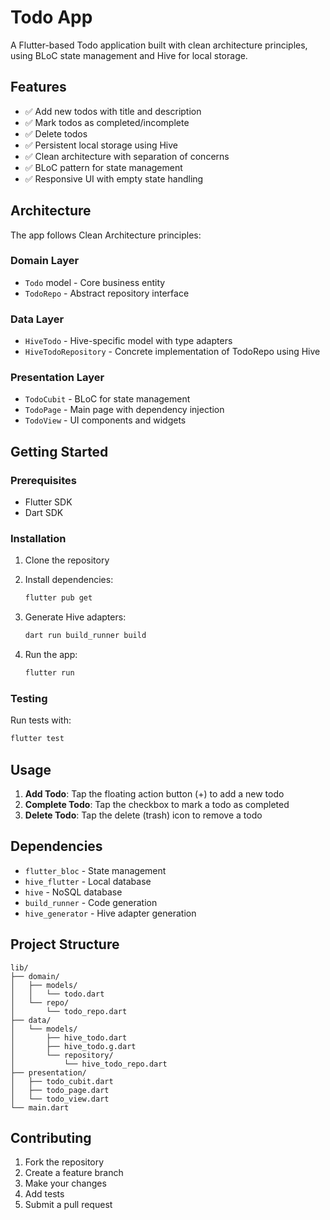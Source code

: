 # Todo App

A Flutter-based Todo application built with clean architecture principles, using BLoC state management and Hive for local storage.

## Features

- ✅ Add new todos with title and description
- ✅ Mark todos as completed/incomplete
- ✅ Delete todos
- ✅ Persistent local storage using Hive
- ✅ Clean architecture with separation of concerns
- ✅ BLoC pattern for state management
- ✅ Responsive UI with empty state handling

## Architecture

The app follows Clean Architecture principles:

### Domain Layer
- `Todo` model - Core business entity
- `TodoRepo` - Abstract repository interface

### Data Layer
- `HiveTodo` - Hive-specific model with type adapters
- `HiveTodoRepository` - Concrete implementation of TodoRepo using Hive

### Presentation Layer
- `TodoCubit` - BLoC for state management
- `TodoPage` - Main page with dependency injection
- `TodoView` - UI components and widgets

## Getting Started

### Prerequisites
- Flutter SDK
- Dart SDK

### Installation

1. Clone the repository
2. Install dependencies:
   ```bash
   flutter pub get
   ```

3. Generate Hive adapters:
   ```bash
   dart run build_runner build
   ```

4. Run the app:
   ```bash
   flutter run
   ```

### Testing

Run tests with:
```bash
flutter test
```

## Usage

1. **Add Todo**: Tap the floating action button (+) to add a new todo
2. **Complete Todo**: Tap the checkbox to mark a todo as completed
3. **Delete Todo**: Tap the delete (trash) icon to remove a todo

## Dependencies

- `flutter_bloc` - State management
- `hive_flutter` - Local database
- `hive` - NoSQL database
- `build_runner` - Code generation
- `hive_generator` - Hive adapter generation

## Project Structure

```
lib/
├── domain/
│   ├── models/
│   │   └── todo.dart
│   └── repo/
│       └── todo_repo.dart
├── data/
│   └── models/
│       ├── hive_todo.dart
│       ├── hive_todo.g.dart
│       └── repository/
│           └── hive_todo_repo.dart
├── presentation/
│   ├── todo_cubit.dart
│   ├── todo_page.dart
│   └── todo_view.dart
└── main.dart
```

## Contributing

1. Fork the repository
2. Create a feature branch
3. Make your changes
4. Add tests
5. Submit a pull request